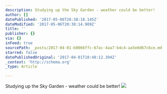 ```yaml
---
description: Studying up the Sky Garden - weather could be better!
author: []
datePublished: '2017-05-06T20:38:18.145Z'
dateModified: '2017-05-06T20:38:14.909Z'
title: ''
publisher: {}
via: {}
inFeed: true
sourcePath: _posts/2017-04-01-b0066ffc-67ac-4aa7-b4c4-aa5e0d67c6ce.md
starred: false
datePublishedOriginal: '2017-04-01T10:48:12.394Z'
_context: 'http://schema.org'
_type: Article

---
```

Studying up the Sky Garden - weather could be better!
![](https://the-grid-user-content.s3-us-west-2.amazonaws.com/f93ec039-2496-4e9a-9ccd-99731f3480b0.jpg)